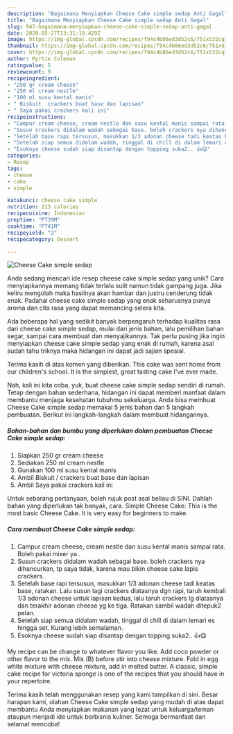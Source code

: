 ```yaml
---
description: "Bagaimana Menyiapkan Cheese Cake simple sedap Anti Gagal"
title: "Bagaimana Menyiapkan Cheese Cake simple sedap Anti Gagal"
slug: 947-bagaimana-menyiapkan-cheese-cake-simple-sedap-anti-gagal
date: 2020-05-27T13:31:19.429Z
image: https://img-global.cpcdn.com/recipes/f94c4b86ed3d52c6/751x532cq70/cheese-cake-simple-sedap-foto-resep-utama.jpg
thumbnail: https://img-global.cpcdn.com/recipes/f94c4b86ed3d52c6/751x532cq70/cheese-cake-simple-sedap-foto-resep-utama.jpg
cover: https://img-global.cpcdn.com/recipes/f94c4b86ed3d52c6/751x532cq70/cheese-cake-simple-sedap-foto-resep-utama.jpg
author: Myrtie Coleman
ratingvalue: 5
reviewcount: 9
recipeingredient:
- "250 gr cream cheese"
- "250 ml cream nestle"
- "100 ml susu kental manis"
- " Biskuit  crackers buat base dan lapisan"
- " Saya pakai crackers kali ini"
recipeinstructions:
- "Campur cream cheese, cream nestle dan susu kental manis sampai rata. Boleh pakai mixer ya.."
- "Susun crackers didalam wadah sebagai base. boleh crackers nya dihancurkan, tp saya tidak, karena mau bikin cheese cake lapis crackers."
- "Setelah base rapi tersusun, masukkan 1/3 adonan cheese tadi keatas base, ratakan. Lalu susun lagi crackers diatasnya dgn rapi, taruh kembali 1/3 adonan cheese untuk lapisan kedua, lalu taruh crackers lg diatasnya dan terakhir adonan cheese yg ke tiga. Ratakan sambil wadah ditepuk2 pelan."
- "Setelah siap semua didalam wadah, tinggal di chill di dalam lemari es hingga set. Kurang lebih semalaman."
- "Esoknya cheese sudah siap disantap dengan topping suka2.. 👍😋"
categories:
- Resep
tags:
- cheese
- cake
- simple

katakunci: cheese cake simple 
nutrition: 213 calories
recipecuisine: Indonesian
preptime: "PT39M"
cooktime: "PT41M"
recipeyield: "2"
recipecategory: Dessert

---
```



![Cheese Cake simple sedap](https://img-global.cpcdn.com/recipes/f94c4b86ed3d52c6/751x532cq70/cheese-cake-simple-sedap-foto-resep-utama.jpg)

Anda sedang mencari ide resep cheese cake simple sedap yang unik? Cara menyiapkannya memang tidak terlalu sulit namun tidak gampang juga. Jika keliru mengolah maka hasilnya akan hambar dan justru cenderung tidak enak. Padahal cheese cake simple sedap yang enak seharusnya punya aroma dan cita rasa yang dapat memancing selera kita.

Ada beberapa hal yang sedikit banyak berpengaruh terhadap kualitas rasa dari cheese cake simple sedap, mulai dari jenis bahan, lalu pemilihan bahan segar, sampai cara membuat dan menyajikannya. Tak perlu pusing jika ingin menyiapkan cheese cake simple sedap yang enak di rumah, karena asal sudah tahu triknya maka hidangan ini dapat jadi sajian spesial.

Terima kasih di atas komen yang diberikan. This cake was sent home from our children&#39;s school. It is the simplest, great tasting cake I&#39;ve ever made.


Nah, kali ini kita coba, yuk, buat cheese cake simple sedap sendiri di rumah. Tetap dengan bahan sederhana, hidangan ini dapat memberi manfaat dalam membantu menjaga kesehatan tubuhmu sekeluarga. Anda bisa membuat Cheese Cake simple sedap memakai 5 jenis bahan dan 5 langkah pembuatan. Berikut ini langkah-langkah dalam membuat hidangannya.

<!--inarticleads1-->

##### Bahan-bahan dan bumbu yang diperlukan dalam pembuatan Cheese Cake simple sedap:

1. Siapkan 250 gr cream cheese
1. Sediakan 250 ml cream nestle
1. Gunakan 100 ml susu kental manis
1. Ambil  Biskuit / crackers buat base dan lapisan
1. Ambil  Saya pakai crackers kali ini


Untuk sebarang pertanyaan, boleh rujuk post asal beliau di SINI. Dahlah bahan yang diperlukan tak banyak, cara. Simple Cheese Cake: This is the most basic Cheese Cake. It is very easy for beginners to make. 

<!--inarticleads2-->

##### Cara membuat Cheese Cake simple sedap:

1. Campur cream cheese, cream nestle dan susu kental manis sampai rata. Boleh pakai mixer ya..
1. Susun crackers didalam wadah sebagai base. boleh crackers nya dihancurkan, tp saya tidak, karena mau bikin cheese cake lapis crackers.
1. Setelah base rapi tersusun, masukkan 1/3 adonan cheese tadi keatas base, ratakan. Lalu susun lagi crackers diatasnya dgn rapi, taruh kembali 1/3 adonan cheese untuk lapisan kedua, lalu taruh crackers lg diatasnya dan terakhir adonan cheese yg ke tiga. Ratakan sambil wadah ditepuk2 pelan.
1. Setelah siap semua didalam wadah, tinggal di chill di dalam lemari es hingga set. Kurang lebih semalaman.
1. Esoknya cheese sudah siap disantap dengan topping suka2.. 👍😋


My recipe can be change to whatever flavor you like. Add coco powder or other flavor to the mix. Mix (B) before stir into cheese mixture. Fold in egg white mixture with cheese mixture, add in melted butter. A classic, simple cake recipe for victoria sponge is one of the recipes that you should have in your repertoire. 

Terima kasih telah menggunakan resep yang kami tampilkan di sini. Besar harapan kami, olahan Cheese Cake simple sedap yang mudah di atas dapat membantu Anda menyiapkan makanan yang lezat untuk keluarga/teman ataupun menjadi ide untuk berbisnis kuliner. Semoga bermanfaat dan selamat mencoba!
